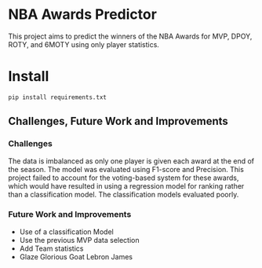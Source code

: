 # NBA Awards Predictor

This project aims to predict the winners of the NBA Awards for MVP, DPOY, ROTY, and 6MOTY using only player statistics.

# Install
```
pip install requirements.txt
```

## Challenges, Future Work and Improvements

### Challenges
The data is imbalanced as only one player is given each award at the end of the season. The model was evaluated using F1-score and Precision. This project failed to account for the voting-based system for these awards, which would have resulted in using a regression model for ranking rather than a classification model. The classification models evaluated poorly.

### Future Work and Improvements
- Use of a classification Model
- Use the previous MVP data selection
- Add Team statistics
- Glaze Glorious Goat Lebron James

